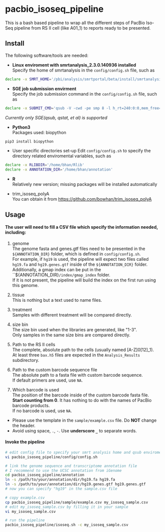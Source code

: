 # pacbio_isoseq_pipeline
This is a bash based pipeline to wrap all the different steps of PacBio Iso-Seq pipeline from RS II cell (like A01_1) to reports ready to be presented.

## Install
The following software/tools are needed: <br>

-  **Linux enviroment with smrtanalysis_2.3.0.140936 installed**<br>
Specify the home of smrtanalysis in the `config/config.sh` file, such as 
```bash
declare -x SMRT_HOME='/pbi/analysis/smrtportal/beta/install/smrtanalysis_2.3.0.140936'
```

-  **SGE job submission envirment**<br>
Specify the job submission command in the `config/config.sh` file, such as
```bash
declare -x SUBMIT_CMD='qsub -V -cwd -pe smp 8 -l h_rt=240:0:0,mem_free=8G'
```
*Currently only SGE(qsub, qstat, et al) is supported*

-  **Python3**<br>
Packages used: biopython
```bash
pip3 install biopython
```

- User specific directories set-up
Edit `config/config.sh` to specify the directory related enviromental variables, such as <br> 
```bash
declare -x RLIBDIR='/home/bhan/Rlib'
declare -x ANNOTATION_DIR='/home/bhan/annotation'
```

-  **R**<br>
Relatively new version; missing packages will be installed automatically

- trim_isoseq_polyA<br>
You can obtain it from https://github.com/bowhan/trim_isoseq_polyA 

## Usage
#### The user will need to fill a CSV file which specify the information needed, including:

1.  genome<br>
The genome fasta and genes.gtf files need to be presented in the `${ANNOTATION_DIR}` folder, which is defined in `config/config.sh`. <br>
For example, if `hg19` is used, the pipeline will expect two files called `hg19.fa` and `hg19.genes.gtf` inside of the `${ANNOTATION_DIR}` folder.<br>
Additionally, a gmap index can be put in the ``${ANNOTATION_DIR}`/index/gmap_index` folder. <br>
If it is not present, the pipeline will build the index on the first run using this genome. <br>

2. tissue<br>
This is nothing but a text used to name files.<br>

3. treatment<br>
Samples with different treatment will be compared directly.<br>

4. size bin<br>
The size bin used when the libraries are generated, like "1-3". <br>
Only samples in the same size bins are compared directly. <br>

5. Path to the RS II cells<br>
The complete, absolute path to the cells (usually named [A-Z]0[12]_1). <br>
At least three `bax.h5` files are expected in the `Analysis_Results` subdirectory.<br>

6. Path to the custom barcode sequence file<br>
The absolute path to a fasta file with custom barcode sequence.<br>
If default primers are used, use `NA`. <br>

7. Which barcode is used<br>
The position of the barcode inside of the custom barcode fasta file.<br> 
**Start counting from 0**.
It has nothing to do with the names of PacBio barcode products. <br>
If no barcode is used, use `NA`.<br>

-   Please use the template in the `sample/example.csv` file. Do **NOT** change the header.<br>
-   Avoid using space, `.`, `-`. Use **underscore `_`** to separate words.

#### Invoke the pipeline

```bash
# edit config file to specify your smrt analysis home and qsub enviroment
vi pacbio_isoseq_pipeline/config/config.sh 

# link the genome sequence and transcriptome annotation file
# I recommend to use the UCSC annotation from iGenome
cd pacbio_isoseq_pipeline/annotation
ln -s /path/to/your/annotation/dir/hg19.fa hg19.fa
ln -s /path/to/your/annotation/dir/hg19.genes.gtf hg19.genes.gtf
# now you can specify "hg19" in the sample.csv file 

# copy example.csv 
cp pacbio_isoseq_pipeline/sample/example.csv my_isoseq_sample.csv
# edit my_isoseq_sample.csv by filling it in your sample
vi my_isoseq_sample.csv

# run the pipeline
pacbio_isoseq_pipeline/isoseq.sh -c my_isoseq_sample.csv
```
